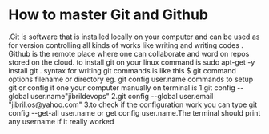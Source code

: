 <h1>How to master Git and Github </h1>

<p>
.Git is software that is installed locally on your computer and can be used as for version controlling all kinds of works like writing and writing codes .
Github is the remote place where one can collaborate and word on repos stored on the cloud.
to install git on your linux command is sudo apt-get -y install git .
<bold> syntax for writing git commands is like this  $ git command options filename or directory eg. git config user.name</bold>
commands to setup git or config it one your computer manually on terminal is 1.git config --global user.name"jibrildevops"
2.git config --global user.email "jibril.os@yahoo.com"
3.to check if the configuration work you can type git config --get-all user.name or get config user.name.The terminal should 
print any username if it really worked  
</p>
